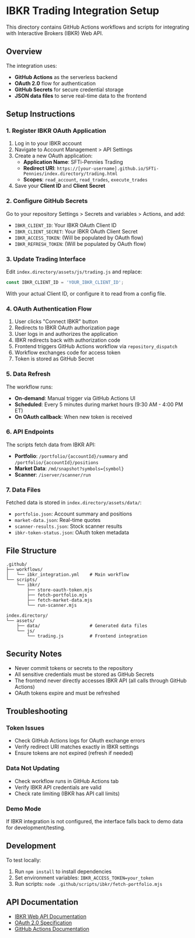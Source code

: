 # IBKR Trading Integration Setup

This directory contains GitHub Actions workflows and scripts for integrating with Interactive Brokers (IBKR) Web API.

## Overview

The integration uses:
- **GitHub Actions** as the serverless backend
- **OAuth 2.0** flow for authentication
- **GitHub Secrets** for secure credential storage
- **JSON data files** to serve real-time data to the frontend

## Setup Instructions

### 1. Register IBKR OAuth Application

1. Log in to your IBKR account
2. Navigate to Account Management > API Settings
3. Create a new OAuth application:
   - **Application Name**: SFTi-Pennies Trading
   - **Redirect URI**: `https://[your-username].github.io/SFTi-Pennies/index.directory/trading.html`
   - **Scopes**: `read_account`, `read_trades`, `execute_trades`
4. Save your **Client ID** and **Client Secret**

### 2. Configure GitHub Secrets

Go to your repository Settings > Secrets and variables > Actions, and add:

- `IBKR_CLIENT_ID`: Your IBKR OAuth Client ID
- `IBKR_CLIENT_SECRET`: Your IBKR OAuth Client Secret
- `IBKR_ACCESS_TOKEN`: (Will be populated by OAuth flow)
- `IBKR_REFRESH_TOKEN`: (Will be populated by OAuth flow)

### 3. Update Trading Interface

Edit `index.directory/assets/js/trading.js` and replace:

```javascript
const IBKR_CLIENT_ID = 'YOUR_IBKR_CLIENT_ID';
```

With your actual Client ID, or configure it to read from a config file.

### 4. OAuth Authentication Flow

1. User clicks "Connect IBKR" button
2. Redirects to IBKR OAuth authorization page
3. User logs in and authorizes the application
4. IBKR redirects back with authorization code
5. Frontend triggers GitHub Actions workflow via `repository_dispatch`
6. Workflow exchanges code for access token
7. Token is stored as GitHub Secret

### 5. Data Refresh

The workflow runs:
- **On-demand**: Manual trigger via GitHub Actions UI
- **Scheduled**: Every 5 minutes during market hours (9:30 AM - 4:00 PM ET)
- **On OAuth callback**: When new token is received

### 6. API Endpoints

The scripts fetch data from IBKR API:

- **Portfolio**: `/portfolio/{accountId}/summary` and `/portfolio/{accountId}/positions`
- **Market Data**: `/md/snapshot?symbols={symbol}`
- **Scanner**: `/iserver/scanner/run`

### 7. Data Files

Fetched data is stored in `index.directory/assets/data/`:

- `portfolio.json`: Account summary and positions
- `market-data.json`: Real-time quotes
- `scanner-results.json`: Stock scanner results
- `ibkr-token-status.json`: OAuth token metadata

## File Structure

```
.github/
├── workflows/
│   └── ibkr_integration.yml    # Main workflow
└── scripts/
    └── ibkr/
        ├── store-oauth-token.mjs
        ├── fetch-portfolio.mjs
        ├── fetch-market-data.mjs
        └── run-scanner.mjs

index.directory/
└── assets/
    ├── data/                   # Generated data files
    └── js/
        └── trading.js          # Frontend integration
```

## Security Notes

- Never commit tokens or secrets to the repository
- All sensitive credentials must be stored as GitHub Secrets
- The frontend never directly accesses IBKR API (all calls through GitHub Actions)
- OAuth tokens expire and must be refreshed

## Troubleshooting

### Token Issues
- Check GitHub Actions logs for OAuth exchange errors
- Verify redirect URI matches exactly in IBKR settings
- Ensure tokens are not expired (refresh if needed)

### Data Not Updating
- Check workflow runs in GitHub Actions tab
- Verify IBKR API credentials are valid
- Check rate limiting (IBKR has API call limits)

### Demo Mode
If IBKR integration is not configured, the interface falls back to demo data for development/testing.

## Development

To test locally:
1. Run `npm install` to install dependencies
2. Set environment variables: `IBKR_ACCESS_TOKEN=your_token`
3. Run scripts: `node .github/scripts/ibkr/fetch-portfolio.mjs`

## API Documentation

- [IBKR Web API Documentation](https://www.interactivebrokers.com/api/doc.html)
- [OAuth 2.0 Specification](https://oauth.net/2/)
- [GitHub Actions Documentation](https://docs.github.com/en/actions)
